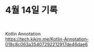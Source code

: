 # 4월 14일 기록

<br>

Kotlin Annotation <br>
https://tech.kjkim.me/Kotlin-Annotation-018c8c063a35407292212917de46dae6